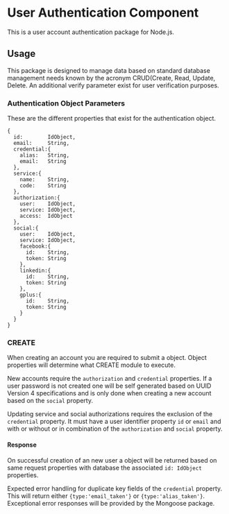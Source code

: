 # User Authentication Component
This is a user account authentication package for Node.js.

## Usage

This package is designed to manage data based on standard database management needs known by the acronym CRUD(Create, Read, Update, Delete. An additional verify parameter exist for user verification purposes.

### Authentication Object Parameters

These are the different properties that exist for the authentication object.

```
{
  id:        IdObject,
  email:     String,
  credential:{
    alias:   String,
    email:   String
  },
  service:{
    name:    String,
    code:    String
  },
  authorization:{
    user:    IdObject,
    service: IdObject,
    access:  IdObject
  },
  social:{ 
    user:    IdObject,
    service: IdObject,
    facebook:{
      id:    String,
      token: String
    },
    linkedin:{
      id:    String,
      token: String
    },
    gplus:{
      id:    String,
      token: String
    }
  }
}
```

### CREATE

When creating an account you are required to submit a object.  Object properties will determine what CREATE module to execute. 

New accounts require the `authorization` and `credential` properties.  If a user password is not created one will be self generated based on UUID Version 4 specifications and is only done when creating a new account based on the `social` property.

Updating service and social authorizations requires the exclusion of the `credential` property.  It must have a user identifier property `id` or `email` and with or without or in combination of the `authorization` and `social` property.

#### Response

On successful creation of an new user a object will be returned based on same request properties with database the associated `id: IdObject` properties. 

Expected error handling for duplicate key fields of the `credential` property.   This will return either `{type:'email_taken'}` or `{type:'alias_taken'}`. Exceptional error responses will be provided by the Mongoose package.
